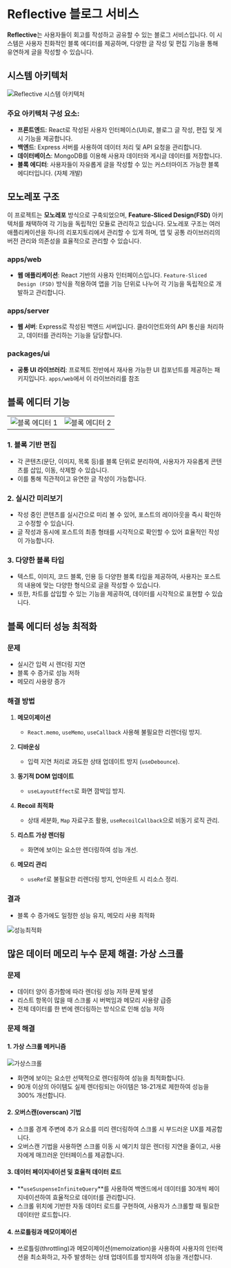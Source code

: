 # Reflective 블로그 서비스

**Reflective**는 사용자들이 회고를 작성하고 공유할 수 있는 블로그 서비스입니다. 이 시스템은 사용자 친화적인 블록 에디터를 제공하며, 다양한 글 작성 및 편집 기능을 통해 유연하게 글을 작성할 수 있습니다.

## 시스템 아키텍처

![Reflective 시스템 아키텍처](https://assetkungya.s3.ap-northeast-2.amazonaws.com/reflective.png)

### 주요 아키텍처 구성 요소:

- **프론트엔드**: React로 작성된 사용자 인터페이스(UI)로, 블로그 글 작성, 편집 및 게시 기능을 제공합니다.
- **백엔드**: Express 서버를 사용하여 데이터 처리 및 API 요청을 관리합니다.
- **데이터베이스**: MongoDB를 이용해 사용자 데이터와 게시글 데이터를 저장합니다.
- **블록 에디터**: 사용자들이 자유롭게 글을 작성할 수 있는 커스터마이즈 가능한 블록 에디터입니다. (자체 개발)

## 모노레포 구조

이 프로젝트는 **모노레포** 방식으로 구축되었으며, **Feature-Sliced Design(FSD)** 아키텍처를 채택하여 각 기능을 독립적인 모듈로 관리하고 있습니다.
모노레포 구조는 여러 애플리케이션을 하나의 리포지토리에서 관리할 수 있게 하며, 앱 및 공통 라이브러리의 버전 관리와 의존성을 효율적으로 관리할 수 있습니다.

### apps/web

- **웹 애플리케이션**: React 기반의 사용자 인터페이스입니다. `Feature-Sliced Design (FSD)` 방식을 적용하여 앱을 기능 단위로 나누어 각 기능을 독립적으로 개발하고 관리합니다.

### apps/server

- **웹 서버**: Express로 작성된 백엔드 서버입니다. 클라이언트와의 API 통신을 처리하고, 데이터를 관리하는 기능을 담당합니다.

### packages/ui

- **공통 UI 라이브러리**: 프로젝트 전반에서 재사용 가능한 UI 컴포넌트를 제공하는 패키지입니다. `apps/web`에서 이 라이브러리를 참조

## 블록 에디터 기능

<table>
  <tr>
    <td><img src="https://assetkungya.s3.ap-northeast-2.amazonaws.com/%E1%84%82%E1%85%A1%E1%84%8B%E1%85%B4-%E1%84%83%E1%85%A9%E1%86%BC%E1%84%8B%E1%85%A7%E1%86%BC%E1%84%89%E1%85%A1%E1%86%BC-3.gif" alt="블록 에디터 1" /></td>
    <td><img src="https://assetkungya.s3.ap-northeast-2.amazonaws.com/%E1%84%82%E1%85%A1%E1%84%8B%E1%85%B4-%E1%84%83%E1%85%A9%E1%86%BC%E1%84%8B%E1%85%A7%E1%86%BC%E1%84%89%E1%85%A1%E1%86%BC-4.gif" alt="블록 에디터 2" /></td>
  </tr>
</table>

### 1. **블록 기반 편집**

- 각 콘텐츠(문단, 이미지, 목록 등)를 블록 단위로 분리하여, 사용자가 자유롭게 콘텐츠를 삽입, 이동, 삭제할 수 있습니다.
- 이를 통해 직관적이고 유연한 글 작성이 가능합니다.

### 2. **실시간 미리보기**

- 작성 중인 콘텐츠를 실시간으로 미리 볼 수 있어, 포스트의 레이아웃을 즉시 확인하고 수정할 수 있습니다.
- 글 작성과 동시에 포스트의 최종 형태를 시각적으로 확인할 수 있어 효율적인 작성이 가능합니다.

### 3. **다양한 블록 타입**

- 텍스트, 이미지, 코드 블록, 인용 등 다양한 블록 타입을 제공하여, 사용자는 포스트의 내용에 맞는 다양한 형식으로 글을 작성할 수 있습니다.
- 또한, 차트를 삽입할 수 있는 기능을 제공하여, 데이터를 시각적으로 표현할 수 있습니다.

## 블록 에디터 성능 최적화

### 문제

- 실시간 입력 시 렌더링 지연
- 블록 수 증가로 성능 저하
- 메모리 사용량 증가

### 해결 방법

1. **메모이제이션**

   - `React.memo`, `useMemo`, `useCallback` 사용해 불필요한 리렌더링 방지.

2. **디바운싱**

   - 입력 지연 처리로 과도한 상태 업데이트 방지 (`useDebounce`).

3. **동기적 DOM 업데이트**

   - `useLayoutEffect`로 화면 깜박임 방지.

4. **Recoil 최적화**

   - 상태 세분화, `Map` 자료구조 활용, `useRecoilCallback`으로 비동기 로직 관리.

5. **리스트 가상 렌더링**

   - 화면에 보이는 요소만 렌더링하여 성능 개선.

6. **메모리 관리**
   - `useRef`로 불필요한 리렌더링 방지, 언마운트 시 리소스 정리.

### 결과

- 블록 수 증가에도 일정한 성능 유지, 메모리 사용 최적화

![성능최적화](https://assetkungya.s3.ap-northeast-2.amazonaws.com/%E1%84%89%E1%85%B3%E1%84%8F%E1%85%B3%E1%84%85%E1%85%B5%E1%86%AB%E1%84%89%E1%85%A3%E1%86%BA+2025-03-14+%E1%84%8B%E1%85%A9%E1%84%92%E1%85%AE+11.45.12.png)

## 많은 데이터 메모리 누수 문제 해결: 가상 스크롤

### 문제

- 데이터 양이 증가함에 따라 렌더링 성능 저하 문제 발생
- 리스트 항목이 많을 때 스크롤 시 버벅임과 메모리 사용량 급증
- 전체 데이터를 한 번에 렌더링하는 방식으로 인해 성능 저하

### 문제 해결

#### 1. **가상 스크롤 메커니즘**

![가상스크롤](https://assetkungya.s3.ap-northeast-2.amazonaws.com/image-1.png)

- 화면에 보이는 요소만 선택적으로 렌더링하여 성능을 최적화합니다.
- 90개 이상의 아이템도 실제 렌더링되는 아이템은 18-21개로 제한하여 성능을 300% 개선합니다.

#### 2. **오버스캔(overscan) 기법**

- 스크롤 경계 주변에 추가 요소를 미리 렌더링하여 스크롤 시 부드러운 UX를 제공합니다.
- 오버스캔 기법을 사용하면 스크롤 이동 시 예기치 않은 렌더링 지연을 줄이고, 사용자에게 매끄러운 인터페이스를 제공합니다.

#### 3. **데이터 페이지네이션 및 효율적 데이터 로드**

- **`useSuspenseInfiniteQuery`**를 사용하여 백엔드에서 데이터를 30개씩 페이지네이션하여 효율적으로 데이터를 관리합니다.
- 스크롤 위치에 기반한 자동 데이터 로드를 구현하여, 사용자가 스크롤할 때 필요한 데이터만 로드합니다.

#### 4. **쓰로틀링과 메모이제이션**

- 쓰로틀링(throttling)과 메모이제이션(memoization)을 사용하여 사용자의 인터랙션을 최소화하고, 자주 발생하는 상태 업데이트를 방지하여 성능을 개선합니다.
